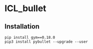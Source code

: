 # ICL_bullet
## Installation
```
pip install gym==0.18.0
pip3 install pybullet --upgrade --user
```
